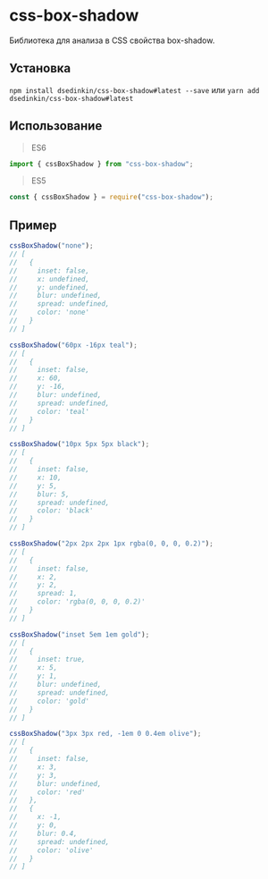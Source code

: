 # css-box-shadow

Библиотека для анализа в CSS свойства box-shadow.

## Установка

`npm install dsedinkin/css-box-shadow#latest --save` или `yarn add dsedinkin/css-box-shadow#latest`

## Использование

> ES6

```js
import { cssBoxShadow } from "css-box-shadow";
```

> ES5

```js
const { cssBoxShadow } = require("css-box-shadow");
```

## Пример

```js
cssBoxShadow("none");
// [
//   {
//     inset: false,
//     x: undefined,
//     y: undefined,
//     blur: undefined,
//     spread: undefined,
//     color: 'none'
//   }
// ]

cssBoxShadow("60px -16px teal");
// [
//   {
//     inset: false,
//     x: 60,
//     y: -16,
//     blur: undefined,
//     spread: undefined,
//     color: 'teal'
//   }
// ]

cssBoxShadow("10px 5px 5px black");
// [
//   {
//     inset: false,
//     x: 10,
//     y: 5,
//     blur: 5,
//     spread: undefined,
//     color: 'black'
//   }
// ]

cssBoxShadow("2px 2px 2px 1px rgba(0, 0, 0, 0.2)");
// [
//   {
//     inset: false,
//     x: 2,
//     y: 2,
//     spread: 1,
//     color: 'rgba(0, 0, 0, 0.2)'
//   }
// ]

cssBoxShadow("inset 5em 1em gold");
// [
//   {
//     inset: true,
//     x: 5,
//     y: 1,
//     blur: undefined,
//     spread: undefined,
//     color: 'gold'
//   }
// ]

cssBoxShadow("3px 3px red, -1em 0 0.4em olive");
// [
//   {
//     inset: false,
//     x: 3,
//     y: 3,
//     blur: undefined,
//     color: 'red'
//   },
//   {
//     x: -1,
//     y: 0,
//     blur: 0.4,
//     spread: undefined,
//     color: 'olive'
//   }
// ]
```